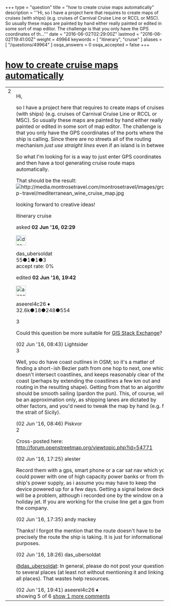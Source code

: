 +++
type = "question"
title = "how to create cruise maps automatically"
description = '''Hi, so I have a project here that requires to create maps of cruises (with ships) (e.g. cruises of Carnival Cruise Line or RCCL or MSC). So usually these maps are painted by hand either really painted or edited in some sort of map editor. The challenge is that you only have the GPS coordinates of th...'''
date = "2016-06-02T02:29:00Z"
lastmod = "2016-06-02T19:41:00Z"
weight = 49964
keywords = [ "itinerary", "cruise" ]
aliases = [ "/questions/49964" ]
osqa_answers = 0
osqa_accepted = false
+++

<div class="headNormal">

# [how to create cruise maps automatically](/questions/49964/how-to-create-cruise-maps-automatically)

</div>

<div id="main-body">

<div id="askform">

<table id="question-table" style="width:100%;">
<colgroup>
<col style="width: 50%" />
<col style="width: 50%" />
</colgroup>
<tbody>
<tr>
<td style="width: 30px; vertical-align: top"><div class="vote-buttons">
<span id="post-49964-upvote" class="ajax-command post-vote up" rel="nofollow" title="I like this post (click again to cancel)"> </span>
<div id="post-49964-score" class="post-score" title="current number of votes">
2
</div>
<span id="post-49964-downvote" class="ajax-command post-vote down" rel="nofollow" title="I dont like this post (click again to cancel)"> </span> <span id="favorite-mark" class="ajax-command favorite-mark" rel="nofollow" title="mark/unmark this question as favorite (click again to cancel)"> </span>
<div id="favorite-count" class="favorite-count">
&#10;</div>
</div></td>
<td><div id="item-right">
<div class="question-body">
<p>Hi,</p>
<p>so I have a project here that requires to create maps of cruises (with ships) (e.g. cruises of Carnival Cruise Line or RCCL or MSC). So usually these maps are painted by hand either really painted or edited in some sort of map editor. The challenge is that you only have the GPS coordinates of the ports where the ship is calling. Since there are no streets all of the routing mechanism <em>just use straight lines</em> even if an island is in between.</p>
<p>So what I'm looking for is a way to just enter GPS coordinates and then have a tool generating cruise route maps automatically.</p>
<p>That should be the result: <img src="http://media.montrosetravel.com/montrosetravel/images/group-travel/mediterranean_wine_cruise_map.jpg" alt="http://media.montrosetravel.com/montrosetravel/images/group-travel/mediterranean_wine_cruise_map.jpg" /></p>
<p>looking forward to creative ideas!</p>
</div>
<div id="question-tags" class="tags-container tags">
<span class="post-tag tag-link-itinerary" rel="tag" title="see questions tagged &#39;itinerary&#39;">itinerary</span> <span class="post-tag tag-link-cruise" rel="tag" title="see questions tagged &#39;cruise&#39;">cruise</span>
</div>
<div id="question-controls" class="post-controls">
&#10;</div>
<div class="post-update-info-container">
<div class="post-update-info post-update-info-user">
<p>asked <strong>02 Jun '16, 02:29</strong></p>
<img src="https://secure.gravatar.com/avatar/d9322b9f975f9e0ecefa79d460447f6e?s=32&amp;d=identicon&amp;r=g" class="gravatar" width="32" height="32" alt="das_ubersoldat&#39;s gravatar image" />
<p><span>das_ubersoldat</span><br />
<span class="score" title="55 reputation points">55</span><span title="1 badges"><span class="badge1">●</span><span class="badgecount">1</span></span><span title="1 badges"><span class="silver">●</span><span class="badgecount">1</span></span><span title="3 badges"><span class="bronze">●</span><span class="badgecount">3</span></span><br />
<span class="accept_rate" title="Rate of the user&#39;s accepted answers">accept rate:</span> <span title="das_ubersoldat has no accepted answers">0%</span></p>
</img>
</div>
<div class="post-update-info post-update-info-edited">
<p><span> edited <strong>02 Jun '16, 19:42</strong> </span></p>
<img src="https://secure.gravatar.com/avatar/66f0dc05b44574e3894be07b0b37cf37?s=32&amp;d=identicon&amp;r=g" class="gravatar" width="32" height="32" alt="aseerel4c26&#39;s gravatar image" />
<p><span>aseerel4c26 ♦</span><br />
<span class="score" title="32615 reputation points"><span>32.6k</span></span><span title="18 badges"><span class="badge1">●</span><span class="badgecount">18</span></span><span title="248 badges"><span class="silver">●</span><span class="badgecount">248</span></span><span title="554 badges"><span class="bronze">●</span><span class="badgecount">554</span></span></p>
</div>
</div>
<div id="comments-container-49964" class="comments-container">
<span id="49967"></span>
<div id="comment-49967" class="comment">
<div id="post-49967-score" class="comment-score">
3
</div>
<div class="comment-text">
<p>Could this question be more suitable for <a href="http://gis.stackexchange.com/">GIS Stack Exchange</a>?</p>
</div>
<div id="comment-49967-info" class="comment-info">
<span class="comment-age">(02 Jun '16, 08:43)</span> <span class="comment-user userinfo">Lightsider</span>
</div>
</div>
<span id="49968"></span>
<div id="comment-49968" class="comment">
<div id="post-49968-score" class="comment-score">
3
</div>
<div class="comment-text">
<p>Well, you do have coast outlines in OSM; so it's a matter of finding a short-ish Bezier path from one hop to next, one which doesn't intersect coastlines, and keeps reasonably clear of the coast (perhaps by extending the coastlines a few km out and routing in the resulting shape). Getting from that to an algorithm should be smooth sailing (pardon the pun). This, of course, will be an approximation only, as shipping lanes are dictated by other factors, and you'd need to tweak the map by hand (e.g. for the strait of Sicily).</p>
</div>
<div id="comment-49968-info" class="comment-info">
<span class="comment-age">(02 Jun '16, 08:46)</span> <span class="comment-user userinfo">Piskvor</span>
</div>
</div>
<span id="49973"></span>
<div id="comment-49973" class="comment">
<div id="post-49973-score" class="comment-score">
2
</div>
<div class="comment-text">
<p>Cross-posted here: <a href="http://forum.openstreetmap.org/viewtopic.php?id=54771">http://forum.openstreetmap.org/viewtopic.php?id=54771</a></p>
</div>
<div id="comment-49973-info" class="comment-info">
<span class="comment-age">(02 Jun '16, 17:25)</span> <span class="comment-user userinfo">alester</span>
</div>
</div>
<span id="49974"></span>
<div id="comment-49974" class="comment">
<div id="post-49974-score" class="comment-score">
&#10;</div>
<div class="comment-text">
<p>Record them with a gps, smart phone or a car sat nav which you could power with one of high capacity power banks or from the ship's power supply, as i assume you may have to keep the device powered up for a few days. Getting a signal below decks will be a problem, although i recorded one by the window on a holiday jet. If you are working for the cruise line get a gpx from the company.</p>
</div>
<div id="comment-49974-info" class="comment-info">
<span class="comment-age">(02 Jun '16, 17:35)</span> <span class="comment-user userinfo">andy mackey</span>
</div>
</div>
<span id="49976"></span>
<div id="comment-49976" class="comment">
<div id="post-49976-score" class="comment-score">
&#10;</div>
<div class="comment-text">
<p>Thanks! I forgot the mention that the route doesn't have to be precisely the route the ship is taking. It is just for informational purposes.</p>
</div>
<div id="comment-49976-info" class="comment-info">
<span class="comment-age">(02 Jun '16, 18:26)</span> <span class="comment-user userinfo">das_ubersoldat</span>
</div>
</div>
<span id="49978"></span>
<div id="comment-49978" class="comment not_top_scorer">
<div id="post-49978-score" class="comment-score">
&#10;</div>
<div class="comment-text">
<p><a href="https://help.openstreetmap.org/users/12376/das_ubersoldat">@das_ubersoldat</a>: In general, please do not post your questions to several places (at least not without mentioning it and linking all places). That wastes help resources.</p>
</div>
<div id="comment-49978-info" class="comment-info">
<span class="comment-age">(02 Jun '16, 19:41)</span> <span class="comment-user userinfo">aseerel4c26 ♦</span>
</div>
</div>
</div>
<div id="comment-tools-49964" class="comment-tools">
<span class="comments-showing"> showing 5 of 6 </span> <a href="#" class="show-all-comments-link">show 1 more comments</a>
</div>
<div class="clear">
&#10;</div>
<div id="comment-49964-form-container" class="comment-form-container">
&#10;</div>
<div class="clear">
&#10;</div>
</div></td>
</tr>
</tbody>
</table>

</div>

</div>

